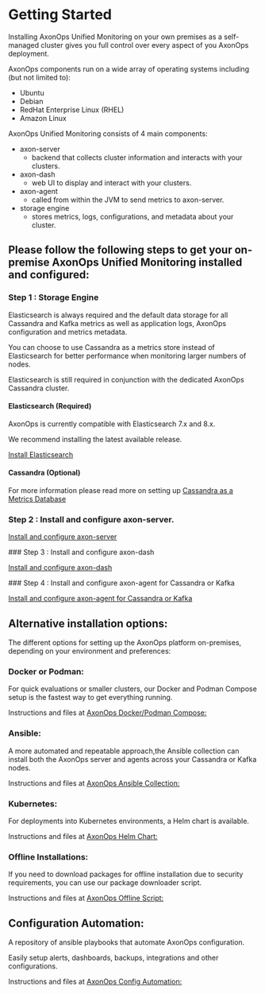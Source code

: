 # Getting Started

Installing AxonOps Unified Monitoring on your own premises as a self-managed cluster gives you full control over every aspect of you AxonOps deployment.

AxonOps components run on a wide array of operating systems including (but not limited to):

- Ubuntu
- Debian
- RedHat Enterprise Linux (RHEL)
- Amazon Linux


AxonOps Unified Monitoring consists of 4 main components:

- axon-server
    - backend that collects cluster information and interacts with your clusters.
- axon-dash
    - web UI to display and interact with your clusters.
- axon-agent
    - called from within the JVM to send metrics to axon-server.
- storage engine
    - stores metrics, logs, configurations, and metadata about your cluster.


## Please follow the following steps to get your on-premise AxonOps Unified Monitoring installed and configured: 

### Step 1 : Storage Engine

Elasticsearch is always required and the default data storage for all Cassandra and Kafka metrics as well as application logs, AxonOps configuration and metrics metadata. 

You can choose to use Cassandra as a metrics store instead of Elasticsearch for better performance when monitoring larger numbers of nodes.

Elasticsearch is still required in conjunction with the dedicated AxonOps Cassandra cluster. 

#### Elasticsearch (Required)

AxonOps is currently compatible with Elasticsearch 7.x and 8.x.

We recommend installing the latest available release.

[Install Elasticsearch](/installation/elasticsearch/install/)

#### Cassandra (Optional)

For more information please read more on setting up [Cassandra as a Metrics Database](/installation/axon-server/metricsdatabase/)

### Step 2 : Install and configure axon-server.

[Install and configure axon-server](/installation/axon-server/axonserver_install/) 

### Step 3 : Install and configure axon-dash 

[Install and configure axon-dash](/installation/axon-dash/install/) 

### Step 4 : Install and configure axon-agent for Cassandra or Kafka

[Install and configure axon-agent for Cassandra or Kafka](/installation/agent/install/) 

## Alternative installation options: 

The different options for setting up the AxonOps platform on-premises, depending on your environment and preferences:
 
### Docker or Podman: 
  
For quick evaluations or smaller clusters, our Docker and Podman Compose setup is the fastest way to get everything running.

Instructions and files at [AxonOps Docker/Podman Compose:](https://github.com/axonops/axonops-server-compose)

### Ansible: 

A more automated and repeatable approach,the Ansible collection can install both the AxonOps server and agents across your Cassandra or Kafka nodes.

Instructions and files at [AxonOps Ansible Collection:](https://github.com/axonops/axonops-ansible-collection)

### Kubernetes: 

For deployments into Kubernetes environments, a Helm chart is available.

Instructions and files at [AxonOps Helm Chart:](https://github.com/axonops/helm-axonops)

### Offline Installations: 

If you need to download packages for offline installation due to security requirements, you can use our package downloader script.

Instructions and files at [AxonOps Offline Script:](https://github.com/axonops/axonops-installer-packages-downloader)

## Configuration Automation: 

A repository of ansible playbooks that automate AxonOps configuration.

Easily setup alerts, dashboards, backups, integrations and other configurations.

Instructions and files at [AxonOps Config Automation:](https://github.com/axonops/axonops-config-automation)